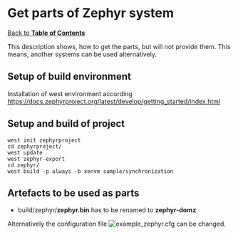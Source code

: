# Get parts of Zephyr system

[Back to **Table of Contents**](contents.md)

This description shows, how to get the parts, but will not provide them. This means, another systems can be used alternatively.

## Setup of build environment
Installation of west environment according <https://docs.zephyrproject.org/latest/develop/getting_started/index.html>

## Setup and build of project

    west init zephyrproject
    cd zephyrproject/
    west update
    west zephyr-export
    cd zephyr/
    west build -p always -b xenvm sample/synchronization

##  <a name="artefacts"></a>Artefacts to be used as parts

  * build/zephyr/**zephyr.bin** has to be renamed to **zephyr-domz**

Alternatively the configuration file ![example_zephyr.cfg](./configs/example_zephyr.cfg) can be changed.



